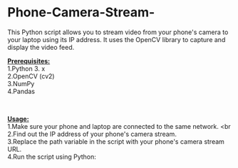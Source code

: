 # Phone-Camera-Stream-
This Python script allows you to stream video from your phone's camera to your laptop using its IP address. It uses the OpenCV library to capture and display the video feed.
<br>

<b><u>Prerequisites:</u></b>
<br>
1.Python 3. x <br>
2.OpenCV (cv2) <br>
3.NumPy <br>
4.Pandas

<br>

<b><u>Usage:</u></b>
<br>
1.Make sure your phone and laptop are connected to the same network. <br
2.Find out the IP address of your phone's camera stream.<br>
3.Replace the path variable in the script with your phone's camera stream URL.<br>
4.Run the script using Python:
